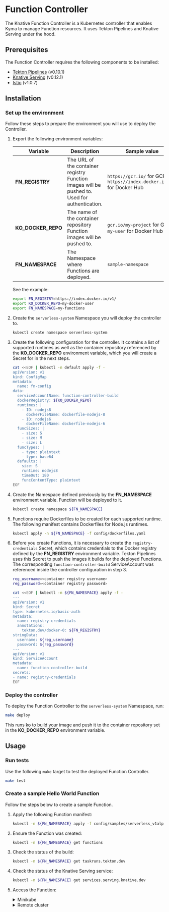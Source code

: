 # Function Controller

The Knative Function Controller is a Kubernetes controller that enables Kyma to manage Function resources. It uses Tekton Pipelines and Knative Serving under the hood.

## Prerequisites

The Function Controller requires the following components to be installed:

- [Tekton Pipelines](https://github.com/tektoncd/pipeline/releases) (v0.10.1)
- [Knative Serving](https://github.com/knative/serving/releases) (v0.12.1)
- [Istio](https://github.com/istio/istio/releases) (v1.0.7)

## Installation

### Set up the environment

Follow these steps to prepare the environment you will use to deploy the Controller.

1. Export the following environment variables:

    | Variable        | Description | Sample value |
    | --------------- | ----------- |--------------|
    | **FN_REGISTRY** | The URL of the container registry Function images will be pushed to. Used for authentication. | `https://gcr.io/` for GCR, `https://index.docker.io/v1/` for Docker Hub |
    | **KO_DOCKER_REPO** | The name of the container repository Function images will be pushed to. | `gcr.io/my-project` for GCR, `my-user` for Docker Hub |
    | **FN_NAMESPACE** | The Namespace where Functions are deployed. | `sample-namespace` |

    See the example:

    ```bash
    export FN_REGISTRY=https://index.docker.io/v1/
    export KO_DOCKER_REPO=my-docker-user
    export FN_NAMESPACE=my-functions
    ```

2. Create the `serverless-system` Namespace you will deploy the controller to.

    ```bash
    kubectl create namespace serverless-system
    ```

3. Create the following configuration for the controller. It contains a list of supported runtimes as well as the container repository referenced by the **KO_DOCKER_REPO** environment variable, which you will create a Secret for in the next steps.

    ```bash
    cat <<EOF | kubectl -n default apply -f -
    apiVersion: v1
    kind: ConfigMap
    metadata:
      name: fn-config
    data:
      serviceAccountName: function-controller-build
      dockerRegistry: ${KO_DOCKER_REPO}
      runtimes: |
        - ID: nodejs8
          dockerFileName: dockerfile-nodejs-8
        - ID: nodejs6
          dockerFileName: dockerfile-nodejs-6
      funcSizes: |
        - size: S
        - size: M
        - size: L
      funcTypes: |
        - type: plaintext
        - type: base64
      defaults: |
        size: S
        runtime: nodejs8
        timeOut: 180
        funcContentType: plaintext
    EOF
    ```

4. Create the Namespace defined previously by the **FN_NAMESPACE** environment variable. Function will be deployed to it.

    ```bash
    kubectl create namespace ${FN_NAMESPACE}
    ```

5. Functions require Dockerfiles to be created for each supported runtime. The following manifest contains Dockerfiles for Node.js runtimes.

    ```bash
    kubectl apply -n ${FN_NAMESPACE} -f config/dockerfiles.yaml
    ```

6. Before you create Functions, it is necessary to create the `registry-credentials` Secret, which contains credentials to the Docker registry defined by the **FN_REGISTRY** environment variable. Tekton Pipelines uses this Secret to push the images it builds for the deployed Functions. The corresponding `function-controller-build` ServiceAccount was referenced inside the controller configuration in step 3.

    ```bash
    reg_username=<container registry username>
    reg_password=<container registry password>

    cat <<EOF | kubectl -n ${FN_NAMESPACE} apply -f -
    ---
    apiVersion: v1
    kind: Secret
    type: kubernetes.io/basic-auth
    metadata:
      name: registry-credentials
      annotations:
        tekton.dev/docker-0: ${FN_REGISTRY}
    stringData:
      username: ${reg_username}
      password: ${reg_password}
    ---
    apiVersion: v1
    kind: ServiceAccount
    metadata:
      name: function-controller-build
    secrets:
    - name: registry-credentials
    EOF
    ```

### Deploy the controller

To deploy the Function Controller to the `serverless-system` Namespace, run:

```bash
make deploy
```

This runs [ko](https://github.com/google/ko) to build your image and push it to the container repository set in the **KO_DOCKER_REPO** environment variable.

## Usage

### Run tests

Use the following `make` target to test the deployed Function Controller.

```bash
make test
```

### Create a sample Hello World Function

Follow the steps below to create a sample Function.

1. Apply the following Function manifest:

    ```bash
    kubectl -n ${FN_NAMESPACE} apply -f config/samples/serverless_v1alpha1_function.yaml
    ```

2. Ensure the Function was created:

    ```bash
    kubectl -n ${FN_NAMESPACE} get functions
    ```

3. Check the status of the build:

    ```bash
    kubectl -n ${FN_NAMESPACE} get taskruns.tekton.dev
    ```

4. Check the status of the Knative Serving service:

    ```bash
    kubectl -n ${FN_NAMESPACE} get services.serving.knative.dev
    ```

5. Access the Function:

    <div tabs name="installation">

      <details>
      <summary>Minikube</summary>

      ```bash
      FN_DOMAIN="$(kubectl -n ${FN_NAMESPACE} get ksvc demo --output 'jsonpath={.status.url}' | sed -e 's/http\([s]\)*:[/][/]//')"
      FN_PORT="$(kubectl get svc istio-ingressgateway -n istio-system --output 'jsonpath={.spec.ports[?(@.port==80)].nodePort}')"
      curl -v -H "Host: ${FN_DOMAIN}" http://$(minikube ip):${FN_PORT}
      ```
      </details>

      <details>
      <summary>Remote cluster</summary>

      ```bash
      FN_DOMAIN="$(kubectl -n ${FN_NAMESPACE} get ksvc demo --output 'jsonpath={.status.url}' | sed -e 's/http\([s]\)*:[/][/]//')"
      FN_INGRESS="$(kubectl get svc istio-ingressgateway -n istio-system --output 'jsonpath={.status.loadBalancer.ingress[0].ip}')"
      curl -kD- -H "Host: ${FN_DOMAIN}" "http://${FN_INGRESS}"   
      ```
      </details>

    </div>
